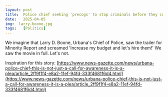 ```yaml
---
layout: post
title:  Police chief seeking 'precogs' to stop criminals before they commit crime
date:   2025-04-05
img:  larry-boone.jpg
tags:   [Politics]
---
```


We imagine that Larry D. Boone, Urbana's Chief of Police, saw the trailer for Minority Report and screamed 'Increase my budget and let's hire them!' We saw the movie in full. Let's not.

Inspiration for this story: [https://www.news-gazette.com/news/urbana-police-chief-this-is-not-just-a-call-for-awareness-it-is-a-plea/article_2ff9f1f4-e8a2-11ef-94fd-333f4681f6d4.html](https://www.news-gazette.com/news/urbana-police-chief-this-is-not-just-a-call-for-awareness-it-is-a-plea/article_2ff9f1f4-e8a2-11ef-94fd-333f4681f6d4.html)
